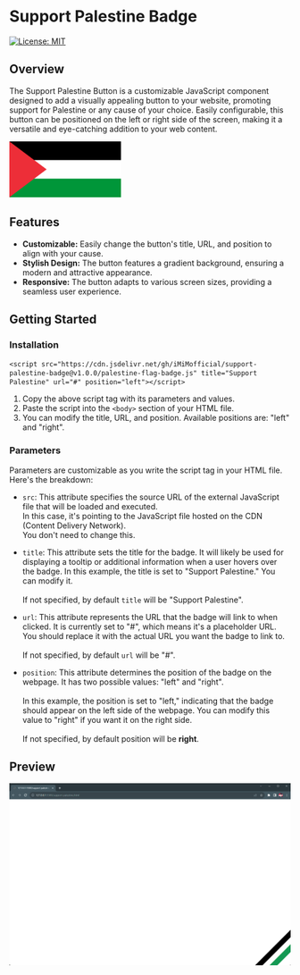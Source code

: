 # Support Palestine Badge

[![License: MIT](https://img.shields.io/badge/License-MIT-yellow.svg)](https://opensource.org/licenses/MIT)

## Overview

The Support Palestine Button is a customizable JavaScript component designed to add a visually appealing button to your website, promoting support for Palestine or any cause of your choice. Easily configurable, this button can be positioned on the left or right side of the screen, making it a versatile and eye-catching addition to your web content.

<img src="https://github.com/iMiMofficial/support-palestine-badge/blob/main/Flag_of_Palestine.png" alt="Support Palestine" width="200"/>

## Features

- **Customizable:** Easily change the button's title, URL, and position to align with your cause.
- **Stylish Design:** The button features a gradient background, ensuring a modern and attractive appearance.
- **Responsive:** The button adapts to various screen sizes, providing a seamless user experience.

## Getting Started

### Installation

```
<script src="https://cdn.jsdelivr.net/gh/iMiMofficial/support-palestine-badge@v1.0.0/palestine-flag-badge.js" title="Support Palestine" url="#" position="left"></script>
```

1. Copy the above script tag with its parameters and values.
2. Paste the script into the `<body>` section of your HTML file.
3. You can modify the title, URL, and position. Available positions are: "left" and "right".

### Parameters

Parameters are customizable as you write the script tag in your HTML file. Here's the breakdown:

- `src`:
This attribute specifies the source URL of the external JavaScript file that will be loaded and executed.<br>
In this case, it's pointing to the JavaScript file hosted on the CDN (Content Delivery Network).<br>
You don't need to change this.

- `title`:
This attribute sets the title for the badge. It will likely be used for displaying a tooltip or additional information when a user hovers over the badge. In this example, the title is set to "Support Palestine." You can modify it.<br><br>
If not specified, by default `title` will be "Support Palestine".

- `url`: This attribute represents the URL that the badge will link to when clicked. It is currently set to "#", which means it's a placeholder URL. You should replace it with the actual URL you want the badge to link to.<br><br>
If not specified, by default `url` will be "#".

- `position`: This attribute determines the position of the badge on the webpage. It has two possible values: "left" and "right".<br><br>
In this example, the position is set to "left," indicating that the badge should appear on the left side of the webpage. You can modify this value to "right" if you want it on the right side.<br><br>
If not specified, by default position will be **right**.

## Preview

![Support Palestine](https://github.com/iMiMofficial/support-palestine-badge/blob/main/support-palestine.png)
